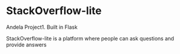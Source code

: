 # StackOverflow-lite
Andela Project1. Built in Flask

StackOverflow-lite is a platform where people can ask questions and provide answers
